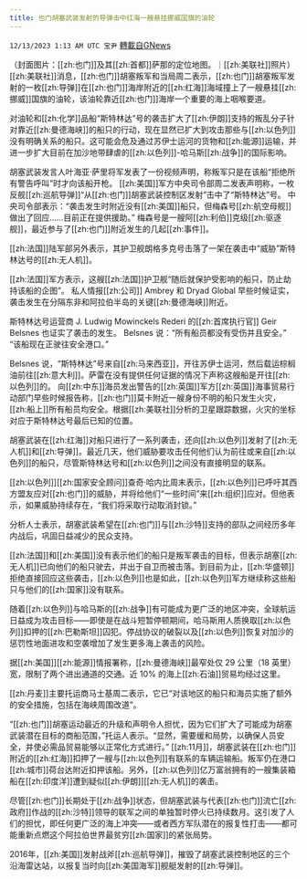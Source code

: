 ```yaml
---
title: 也门胡塞武装发射的导弹击中红海一艘悬挂挪威国旗的油轮
---
```

`12/13/2023 1:13 AM UTC 宝尹` [轉載自GNews](https://gnews.org/articles/2102394)

（封面图片：[[zh:也门]]及其[[zh:首都]]萨那的定位地图。｜[[zh:美联社]]照片）
[[zh:美联社]]消息，[[zh:也门]]胡塞叛军和当局周二表示，[[zh:也门]]胡塞叛军发射的一枚[[zh:导弹]]在[[zh:也门]]海岸附近的[[zh:红海]]海域撞上了一艘悬挂[[zh:挪威]]国旗的油轮，该油轮靠近[[zh:也门]]海岸一个重要的海上咽喉要道。

对油轮和[[zh:化学]]品船“斯特林达”号的袭击扩大了[[zh:伊朗]]支持的叛乱分子针对靠近[[zh:曼德海峡]]的船只的行动，现在显然已扩大到攻击那些与[[zh:以色列]]没有明确关系的船只。这可能会危及通过苏伊士运河的货物和[[zh:能源]]运输，并进一步扩大目前在加沙地带肆虐的[[zh:以色列]]-哈马斯[[zh:战争]]的国际影响。

胡塞武装发言人叶海亚·萨里将军发表了一份视频声明，称叛军只是在该船“拒绝所有警告呼叫”时才向该船开枪。
[[zh:美国]]军方中央司令部周二发表声明称，一枚反舰[[zh:巡航导弹]]“从[[zh:也门]]胡塞武装控制区发射”击中了“斯特林达”号。
中央司令部表示：“袭击发生时附近没有[[zh:美国]]船只，但梅森号[[zh:航空母舰]]做出了回应……目前正在提供援助。” 梅森号是一艘阿[[zh:利伯]]克级[[zh:驱逐舰]]，最近参与了[[zh:也门]]附近发生的几起[[zh:事件]]。

[[zh:法国]]陆军部另外表示，其护卫舰朗格多克号击落了一架在袭击中“威胁”斯特林达号的[[zh:无人机]]。

[[zh:法国]]军方表示，这艘[[zh:法国]]护卫舰“随后就保护受影响的船只，防止劫持该船的企图”。
私人情报[[zh:公司]] Ambrey 和 Dryad Global 早些时候证实，袭击发生在分隔东非和阿拉伯半岛的关键[[zh:曼德海峡]]附近。

斯特林达号运营商 J. Ludwig Mowinckels Rederi 的[[zh:首席执行官]] Geir Belsnes 也证实了袭击的发生。
 Belsnes 说：“所有船员都没有受伤并且安全。” “该船现在正驶往安全港口。”

 Belsnes 说，“斯特林达”号来自[[zh:马来西亚]]，开往苏伊士运河，然后载运棕榈油前往[[zh:意大利]]。萨雷在没有提供任何证据的情况下声称这艘船是开往[[zh:以色列]]的。
向[[zh:中东]]海员发出警告的[[zh:英国]]军方[[zh:英国]]海事贸易行动部门早些时候报告称，[[zh:也门]]莫卡附近一艘身份不明的船只发生火灾，[[zh:船上]]所有船员均安全。根据[[zh:美联社]]分析的卫星跟踪数据，火灾的坐标对应于斯特林达号最后已知的位置。

胡塞武装在[[zh:红海]]对船只进行了一系列袭击，还向[[zh:以色列]]发射了[[zh:无人机]]和[[zh:导弹]]。最近几天，他们威胁要攻击任何他们认为前往或来自[[zh:以色列]]的船只，尽管斯特林达号和[[zh:以色列]]之间没有直接明显的联系。

[[zh:以色列]][[zh:国家安全顾问]]查奇·哈内比周末表示，[[zh:以色列]]已呼吁其西方盟友应对[[zh:也门]]的威胁，并将给他们“一些时间”来[[zh:组织]]应对。但他表示，如果威胁持续存在，“我们将采取行动取消封锁。”

分析人士表示，胡塞武装希望在[[zh:也门]]与[[zh:沙特]]支持的部队之间经历多年内战后，巩固日益减少的民众支持。

[[zh:法国]]和[[zh:美国]]没有表示他们的船只是叛军袭击的目标，但表示胡塞[[zh:无人机]]已向他们的船只驶去，并出于自卫而被击落。到目前为止，[[zh:华盛顿]]拒绝直接回应这些袭击，[[zh:以色列]]也是如此，[[zh:以色列]]军方继续称这些船只与他们的[[zh:国家]]没有联系。

随着[[zh:以色列]]与哈马斯的[[zh:战争]]有可能成为更广泛的地区冲突，全球航运日益成为攻击目标——即使是在战斗短暂停顿期间，哈马斯用人质换取[[zh:以色列]]扣押的[[zh:巴勒斯坦]]囚犯。停战协议的破裂以及[[zh:以色列]]恢复对加沙的惩罚性地面进攻和空袭增加了发生更多海上袭击的风险。

据[[zh:美国]][[zh:能源]]情报署称，[[zh:曼德海峡]]最窄处仅 29 公里（18 英里）宽，限制了两个进出通道的交通。近 10% 的海上[[zh:石油]]贸易均经过这里。

[[zh:丹麦]]主要托运商马士基周二表示，它已“对该地区的船只和海员实施了额外的安全措施，包括在海峡周围改道”。

“[[zh:也门]]胡塞运动最近的升级和声明令人担忧，因为它们扩大了可能成为胡塞武装潜在目标的商船范围，”托运人表示。“显然，需要缓和局势，以确保人员安全，并使必需品贸易能够以正常化方式进行。”
[[zh:11月]]，胡塞武装在[[zh:也门]]附近的[[zh:红海]]扣押了一艘与[[zh:以色列]]有联系的车辆运输船。叛军仍在港口[[zh:城市]]荷台达附近扣押该船。另外，[[zh:以色列]]亿万富翁拥有的一艘集装箱船在[[zh:印度洋]]遭到疑似[[zh:伊朗]][[zh:无人机]]的袭击。

尽管[[zh:也门]]长期处于[[zh:战争]]状态，但胡塞武装与代表[[zh:也门]]流亡[[zh:政府]]作战的[[zh:沙特]]领导的联军之间的单独暂时停火已持续数月。这引发了人们的担忧，即任何更广泛的海上冲突——或者西方军队潜在的报复性打击——都可能重新点燃这个阿拉伯世界最贫穷[[zh:国家]]的紧张局势。

2016年，[[zh:美国]]发射战斧[[zh:巡航导弹]]，摧毁了胡塞武装控制地区的三个沿海雷达站，以报复当时向[[zh:美国海军]]舰艇发射的[[zh:导弹]]。


